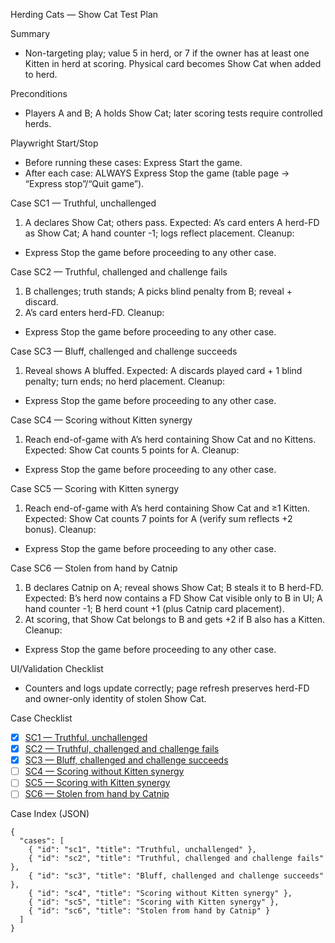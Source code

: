 Herding Cats — Show Cat Test Plan

Summary
- Non-targeting play; value 5 in herd, or 7 if the owner has at least one Kitten in herd at scoring. Physical card becomes Show Cat when added to herd.

Preconditions
- Players A and B; A holds Show Cat; later scoring tests require controlled herds.

Playwright Start/Stop
- Before running these cases: Express Start the game.
- After each case: ALWAYS Express Stop the game (table page → “Express stop”/“Quit game”).

<a id="sc1"></a>
Case SC1 — Truthful, unchallenged
1) A declares Show Cat; others pass.
Expected: A’s card enters A herd-FD as Show Cat; A hand counter -1; logs reflect placement.
Cleanup:
- Express Stop the game before proceeding to any other case.

<a id="sc2"></a>
Case SC2 — Truthful, challenged and challenge fails
1) B challenges; truth stands; A picks blind penalty from B; reveal + discard.
2) A’s card enters herd-FD.
Cleanup:
- Express Stop the game before proceeding to any other case.

<a id="sc3"></a>
Case SC3 — Bluff, challenged and challenge succeeds
1) Reveal shows A bluffed.
Expected: A discards played card + 1 blind penalty; turn ends; no herd placement.
Cleanup:
- Express Stop the game before proceeding to any other case.

<a id="sc4"></a>
Case SC4 — Scoring without Kitten synergy
1) Reach end-of-game with A’s herd containing Show Cat and no Kittens.
Expected: Show Cat counts 5 points for A.
Cleanup:
- Express Stop the game before proceeding to any other case.

<a id="sc5"></a>
Case SC5 — Scoring with Kitten synergy
1) Reach end-of-game with A’s herd containing Show Cat and ≥1 Kitten.
Expected: Show Cat counts 7 points for A (verify sum reflects +2 bonus).
Cleanup:
- Express Stop the game before proceeding to any other case.

<a id="sc6"></a>
Case SC6 — Stolen from hand by Catnip
1) B declares Catnip on A; reveal shows Show Cat; B steals it to B herd-FD.
Expected: B’s herd now contains a FD Show Cat visible only to B in UI; A hand counter -1; B herd count +1 (plus Catnip card placement).
2) At scoring, that Show Cat belongs to B and gets +2 if B also has a Kitten.
Cleanup:
- Express Stop the game before proceeding to any other case.

UI/Validation Checklist
- Counters and logs update correctly; page refresh preserves herd-FD and owner-only identity of stolen Show Cat.

Case Checklist
- [x] [SC1 — Truthful, unchallenged](#sc1)
- [x] [SC2 — Truthful, challenged and challenge fails](#sc2)
- [x] [SC3 — Bluff, challenged and challenge succeeds](#sc3)
- [ ] [SC4 — Scoring without Kitten synergy](#sc4)
- [ ] [SC5 — Scoring with Kitten synergy](#sc5)
- [ ] [SC6 — Stolen from hand by Catnip](#sc6)

Case Index (JSON)
```
{
  "cases": [
    { "id": "sc1", "title": "Truthful, unchallenged" },
    { "id": "sc2", "title": "Truthful, challenged and challenge fails" },
    { "id": "sc3", "title": "Bluff, challenged and challenge succeeds" },
    { "id": "sc4", "title": "Scoring without Kitten synergy" },
    { "id": "sc5", "title": "Scoring with Kitten synergy" },
    { "id": "sc6", "title": "Stolen from hand by Catnip" }
  ]
}
```
